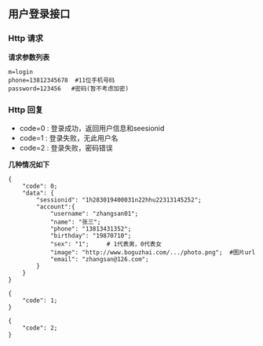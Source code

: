 用户登录接口
---

### Http 请求 

**请求参数列表**

``` 
m=login
phone=13812345678  #11位手机号码
password=123456   #密码(暂不考虑加密)
```

### Http 回复  

- code=0 : 登录成功，返回用户信息和seesionid
- code=1 : 登录失败，无此用户名
- code=2 : 登录失败，密码错误

**几种情况如下**

``` 
{ 
    "code": 0;
    "data": {
    	"sessionid": "1h283019400031n22hhu22313145252";
    	"account":{
    		"username": "zhangsan01";
    		"name": "张三";
    		"phone": "13813431352";
    		"birthday": "19870710";
    		"sex": "1";     # 1代表男，0代表女
    		"image": "http://www.boguzhai.com/.../photo.png";  #图片url
			"email": "zhangsan@126.com";    
		}     
	}
}
```
``` 
{ 
    "code": 1;
}
```
``` 
{ 
    "code": 2;
}
```
